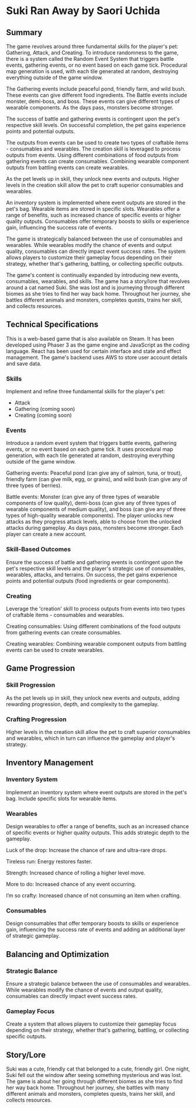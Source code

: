 # Suki Ran Away by Saori Uchida

## Summary

The game revolves around three fundamental skills for the player's pet: Gathering, Attack, and Creating. To introduce randomness to the game, there is a system called the Random Event System that triggers battle events, gathering events, or no event based on each game tick. Procedural map generation is used, with each tile generated at random, destroying everything outside of the game window.

The Gathering events include peaceful pond, friendly farm, and wild bush. These events can give different food ingredients. The Battle events include monster, demi-boss, and boss. These events can give different types of wearable components. As the days pass, monsters become stronger.

The success of battle and gathering events is contingent upon the pet's respective skill levels. On successful completion, the pet gains experience points and potential outputs.

The outputs from events can be used to create two types of craftable items - consumables and wearables. The creation skill is leveraged to process outputs from events. Using different combinations of food outputs from gathering events can create consumables. Combining wearable component outputs from battling events can create wearables.

As the pet levels up in skill, they unlock new events and outputs. Higher levels in the creation skill allow the pet to craft superior consumables and wearables.

An inventory system is implemented where event outputs are stored in the pet's bag. Wearable items are stored in specific slots. Wearables offer a range of benefits, such as increased chance of specific events or higher quality outputs. Consumables offer temporary boosts to skills or experience gain, influencing the success rate of events.

The game is strategically balanced between the use of consumables and wearables. While wearables modify the chance of events and output quality, consumables can directly impact event success rates. The system allows players to customize their gameplay focus depending on their strategy, whether that's gathering, battling, or collecting specific outputs.

The game's content is continually expanded by introducing new events, consumables, wearables, and skills. The game has a story/lore that revolves around a cat named Suki. She was lost and is journeying through different biomes as she tries to find her way back home. Throughout her journey, she battles different animals and monsters, completes quests, trains her skill, and collects resources.

## Technical Specifications

This is a web-based game that is also available on Steam. It has been developed using Phaser 3 as the game engine and JavaScript as the coding language. React has been used for certain interface and state and effect management. The game's backend uses AWS to store user account details and save data.

### Skills

Implement and refine three fundamental skills for the player's pet:

- Attack
- Gathering (coming soon)
- Creating  (coming soon)

### Events

Introduce a random event system that triggers battle events, gathering events, or no event based on each game tick. It uses procedural map generation, with each tile generated at random, destroying everything outside of the game window.

Gathering events: Peaceful pond (can give any of salmon, tuna, or trout), friendly farm (can give milk, egg, or grains), and wild bush (can give any of three types of berries).

Battle events: Monster (can give any of three types of wearable components of low quality), demi-boss (can give any of three types of wearable components of medium quality), and boss (can give any of three types of high-quality wearable components). The player unlocks new attacks as they progress attack levels, able to choose from the unlocked attacks during gameplay. As days pass, monsters become stronger. Each player can create a new account.

### Skill-Based Outcomes

Ensure the success of battle and gathering events is contingent upon the pet's respective skill levels and the player's strategic use of consumables, wearables, attacks, and terrains. On success, the pet gains experience points and potential outputs (food ingredients or gear components).

### Creating

Leverage the 'creation' skill to process outputs from events into two types of craftable items - consumables and wearables.

Creating consumables: Using different combinations of the food outputs from gathering events can create consumables.

Creating wearables: Combining wearable component outputs from battling events can be used to create wearables.

## Game Progression

### Skill Progression

As the pet levels up in skill, they unlock new events and outputs, adding rewarding progression, depth, and complexity to the gameplay.

### Crafting Progression

Higher levels in the creation skill allow the pet to craft superior consumables and wearables, which in turn can influence the gameplay and player's strategy.

## Inventory Management

### Inventory System

Implement an inventory system where event outputs are stored in the pet's bag. Include specific slots for wearable items.

### Wearables

Design wearables to offer a range of benefits, such as an increased chance of specific events or higher quality outputs. This adds strategic depth to the gameplay.

Luck of the drop: Increase the chance of rare and ultra-rare drops.

Tireless run: Energy restores faster.

Strength: Increased chance of rolling a higher level move.

More to do: Increased chance of any event occurring.

I’m so crafty: Increased chance of not consuming an item when crafting.

### Consumables

Design consumables that offer temporary boosts to skills or experience gain, influencing the success rate of events and adding an additional layer of strategic gameplay.

## Balancing and Optimization

### Strategic Balance

Ensure a strategic balance between the use of consumables and wearables. While wearables modify the chance of events and output quality, consumables can directly impact event success rates.

### Gameplay Focus

Create a system that allows players to customize their gameplay focus depending on their strategy, whether that's gathering, battling, or collecting specific outputs.

## Story/Lore

Suki was a cute, friendly cat that belonged to a cute, friendly girl. One night, Suki fell out the window after seeing something mysterious and was lost. The game is about her going through different biomes as she tries to find her way back home. Throughout her journey, she battles with many different animals and monsters, completes quests, trains her skill, and collects resources.